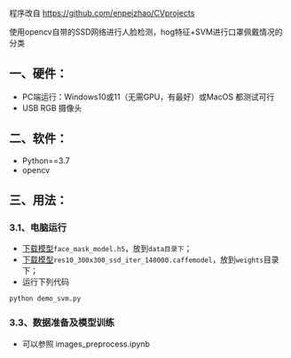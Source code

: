 程序改自 https://github.com/enpeizhao/CVprojects

使用opencv自带的SSD网络进行人脸检测，hog特征+SVM进行口罩佩戴情况的分类

## 一、硬件：

* PC端运行：Windows10或11（无需GPU，有最好）或MacOS 都测试可行
* USB RGB 摄像头

## 二、软件：

* Python==3.7
* opencv 

## 三、用法：

### 3.1、电脑运行

* [下载模型](https://github.com/enpeizhao/CVprojects/releases/tag/Models)`face_mask_model.h5`，放到`data目录下`；
* [下载模型](https://github.com/enpeizhao/CVprojects/releases/tag/Models)`res10_300x300_ssd_iter_140000.caffemodel`，放到`weights`目录下；
* 运行下列代码

```
python demo_svm.py
```


### 3.3、数据准备及模型训练

* 可以参照 images_preprocess.ipynb





